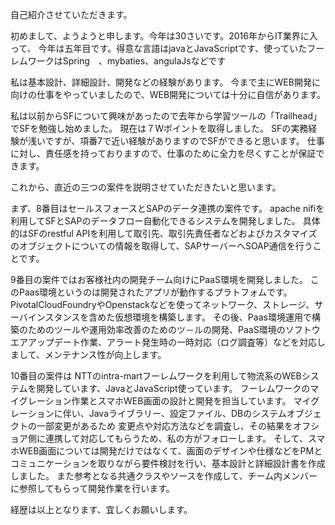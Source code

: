 自己紹介させていただきます。

初めまして、ようようと申します。今年は30さいです。2016年からIT業界に入って、
今年は五年目です。得意な言語はjavaとJavaScriptです、使っていたフーレムワークはSpring　、mybaties、angulaJsなどです

私は基本設計、詳細設計、開発などの経験があります。
今まで主にWEB開発に向けの仕事をやっていましたので、WEB開発については十分に自信があります。

私は以前からSFについて興味があったので去年から学習ツールの「Trailhead」でSFを勉強し始めました。
現在は７Wポイントを取得しました。
SFの実務経験が浅いですが、項番7で近い経験がありますのでSFができると思います。
仕事に対し、責任感を持っておりますので、仕事のために全力を尽くすことが保証できます。

これから、直近の三つの案件を説明させていただきたいと思います。

まず、8番目はセールスフォースとSAPのデータ連携の案件です。
apache nifiを利用してSFとSAPのデータフロー自動化できるシステムを開発しました。
具体的はSFのrestful APIを利用して取引先、取引先責任者などおよびカスタマイズのオブジェクトについての情報を取得して、SAPサーバーへSOAP通信を行うことです。

9番目の案件ではお客様社内の開発チーム向けにPaaS環境を開発しました。
このPaas環境というのは開発されたアプリが動作するプラトフォムです。
PivotalCloudFoundryやOpenstackなどを使ってネットワーク、ストレージ、サーバインスタンスを含めた仮想環境を構築します。
その後、Paas環境運用で構築のためのツールや運用効率改善のためのツ－ルの開発、PaaS環境のソフトウエアアップデート作業、アラート発生時の一時対応（ログ調査等）などを対応しまして、メンテナンス性が向上します。

10番目の案件は
NTTのintra-martフーレムワークを利用して物流系のWEBシステムを開発しています、JavaとJavaScript使っています。
フーレムワークのマイグレーション作業とスマホWEB画面の設計と開発を担当しています。
マイグレーションに伴い、Javaライブラリー、設定ファイル、DBのシステムオブジェクトの一部変更があるため
変更点や対応方法などを調査し、その結果をオフショア側に連携して対応してもらうため、私の方がフォローします。
そして、スマホWEB画面については開発だけではなくて、画面のデザインや仕様などをPMとコミュニケーションを取りながら要件検討を行い、基本設計と詳細設計書を作成しました。
また参考となる共通クラスやソースを作成して、チーム内メンバーに参照してもらって開発作業を行います。

経歴は以上となります、宜しくお願いします。

